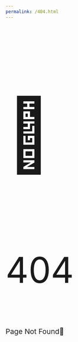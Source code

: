 ```yaml
---
permalink: /404.html
---
```

<p style="font-size:20vw;z-index: 1">👻</p>
<p style="font-size:10vw">404</p>
<p style="font-size:2vw">Page Not Found👻</p>
